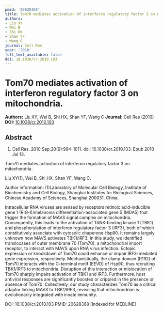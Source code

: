 ```yaml
---
pmid: '20628368'
title: Tom70 mediates activation of interferon regulatory factor 3 on mitochondria.
authors:
- Liu XY
- Wei B
- Shi HX
- Shan YF
- Wang C
journal: Cell Res
year: '2010'
full_text_available: false
doi: 10.1038/cr.2010.103
---
```


# Tom70 mediates activation of interferon regulatory factor 3 on mitochondria.
**Authors:** Liu XY, Wei B, Shi HX, Shan YF, Wang C
**Journal:** Cell Res (2010)
**DOI:** [10.1038/cr.2010.103](https://doi.org/10.1038/cr.2010.103)

## Abstract

1. Cell Res. 2010 Sep;20(9):994-1011. doi: 10.1038/cr.2010.103. Epub 2010 Jul 13.

Tom70 mediates activation of interferon regulatory factor 3 on mitochondria.

Liu XY(1), Wei B, Shi HX, Shan YF, Wang C.

Author information:
(1)Laboratory of Molecular Cell Biology, Institute of Biochemistry and Cell 
Biology, Shanghai Institutes for Biological Sciences, Chinese Academy of 
Sciences, Shanghai 200031, China.

Intracellular RNA viruses are sensed by receptors retinoic acid-inducible gene 1 
(RIG-I)/melanoma differentiation-associated gene 5 (MDA5) that trigger the 
formation of MAVS signal complex on mitochondria. Consequently, this leads to 
the activation of TANK-binding kinase 1 (TBK1) and phosphorylation of interferon 
regulatory factor 3 (IRF3), both of which constitutively associate with 
cytosolic chaperone Hsp90. It remains largely unknown how MAVS activates 
TBK1/IRF3. In this study, we identified translocases of outer membrane 70 
(Tom70), a mitochondrial import receptor, to interact with MAVS upon RNA virus 
infection. Ectopic expression or knockdown of Tom70 could enhance or impair 
IRF3-mediated gene expression, respectively. Mechanistically, the clamp domain 
(R192) of Tom70 interacts with the C-terminal motif (EEVD) of Hsp90, thus 
recruiting TBK1/IRF3 to mitochondria. Disruption of this interaction or 
mislocation of Tom70 sharply impairs activation of TBK1 and IRF3. Furthermore, 
host antiviral responses are significantly boosted or crippled in the presence 
or absence of Tom70. Collectively, our study characterizes Tom70 as a critical 
adaptor linking MAVS to TBK1/IRF3, revealing that mitochondrion is 
evolutionarily integrated with innate immunity.

DOI: 10.1038/cr.2010.103
PMID: 20628368 [Indexed for MEDLINE]
